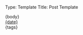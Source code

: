 Type: Template
Title: Post Template

<article class="post">
{body}
<aside class="post-info">
	<a href="{location}"><i class="fa-solid fa-clock"></i> {date}</a>
</aside>
<aside class="post-tags">
	{tags}
</aside>
</article>

<span class="divider"></span>